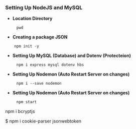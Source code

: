 ### Setting Up NodeJS and MySQL

- **Location Directory**
```code
     pwd
```
- **Creating a package JSON**
```code
    npm init -y
```
- **Setting Up MySQL (Database) and Dotenv (Protecteion)**
```code
     npm i express mysql dotenv hbs
```
- **Setting Up Nodemon (Auto Restart Server on changes)**
```code
     npm i --save nodemon
```
- **Setting Up Nodemon (Auto Restart Server on changes)**
```code
     npm start
```

 npm i bcryptjs

 $ npm i cookie-parser jsonwebtoken